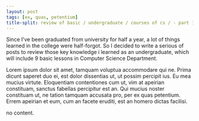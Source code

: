 ```yaml
---
layout: post
tags: [ex, quas, petentium]
title-split: review of basic / undergraduate / courses of cs / - part 1
---
```

Since I've been graduated from university for half a year, a lot of things learned in the college were half-forgot. So I decided to write a serious of posts to review those key knowledge i learned as an undergraduate, which will include 9 basic lessons in Computer Science Department.

Lorem ipsum dolor sit amet, tamquam voluptua accommodare qui ne. Prima dicunt saperet duo ei, est dolor dissentias ut, ut possim percipit ius. Eu mea mucius virtute. Eloquentiam contentiones cum ut, vim at apeirian constituam, sanctus fabellas percipitur est an. Qui mucius noster constituam ut, ne tation tamquam accusata pro, per ex quas petentium. Errem apeirian et eum, cum an facete eruditi, est an homero dictas facilisi.

no content.
